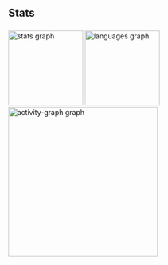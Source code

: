 <h2 align="left">Stats</h2>

###

<div align="left">
  <img src="https://github-readme-stats.vercel.app/api?username=Luizbear&hide_title=false&hide_rank=false&show_icons=true&include_all_commits=true&count_private=true&disable_animations=false&theme=gruvbox_light&locale=en&hide_border=false&order=1" height="150" alt="stats graph"  />
  <img src="https://github-readme-stats.vercel.app/api/top-langs?username=Luizbear&locale=en&hide_title=false&layout=compact&card_width=320&langs_count=5&theme=gruvbox_light&hide_border=false&order=2" height="150" alt="languages graph"  />
  <img src="https://github-readme-activity-graph.vercel.app/graph?username=Luizbear&radius=16&theme=gruvbox&area=true&order=5" height="300" alt="activity-graph graph"  />
</div>

###
